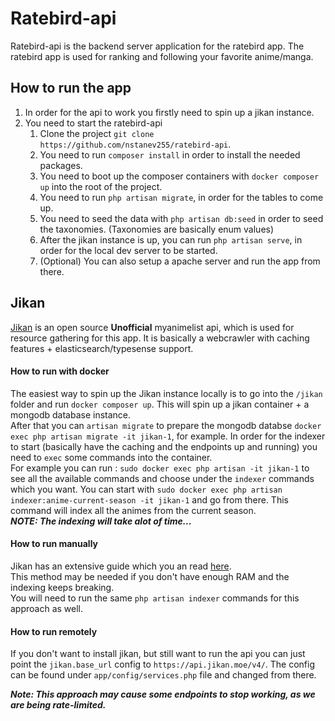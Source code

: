 
# Ratebird-api

Ratebird-api is the backend server application for the ratebird app.   The ratebird app is used for ranking and following your favorite anime/manga.

## How to run the app
1. In order for the api to work you firstly need to spin up a jikan instance.
2. You need to start the ratebird-api
   1. Clone the project `git clone https://github.com/nstanev255/ratebird-api`.
   2. You need to run `composer install` in order to install the needed packages.
   3. You need to boot up the composer containers with `docker composer up` into the root of the project.
   4. You need to run `php artisan migrate`, in order for the tables to come up.
   5. You need to seed the data with `php artisan db:seed` in order to seed the taxonomies. (Taxonomies are basically enum values)
   6. After the jikan instance is up, you can run `php artisan serve`, in order for the local dev server to be started.
   7. (Optional) You can also setup a apache server and run the app from there.
## Jikan
[Jikan](https://github.com/jikan-me/jikan-rest) is an open source **Unofficial** myanimelist api, which is used for resource gathering for this app. It is basically a webcrawler with caching features + elasticsearch/typesense support.

#### How to run with docker
The easiest way to spin up the Jikan instance locally is to go into the `/jikan` folder and run `docker composer up`.
This will spin up a jikan container + a mongodb database instance. \
After that you can `artisan migrate` to prepare the mongodb databse `docker exec php artisan migrate -it jikan-1`, for example.
In order for the indexer to start (basically have the caching and the endpoints up and running) you need to `exec` some commands into the container. \
For example you can run : `sudo docker exec php artisan -it jikan-1` to see all the available commands and choose under the `indexer` commands which you want. You can start with `sudo docker exec php artisan indexer:anime-current-season -it jikan-1` and go from there. This command will index all the animes from the current season.\
***NOTE: The indexing will take alot of time...***

#### How to run manually
Jikan has an extensive guide which you an read [here](https://github.com/jikan-me/jikan-rest/wiki/Installation).\
This method may be needed if you don't have enough RAM and the indexing keeps breaking.\
You will need to run the same `php artisan indexer` commands for this approach as well.

#### How to run remotely
If you don't want to install jikan, but still want to run the api you can just point the `jikan.base_url` config to `https://api.jikan.moe/v4/`. The config can be found under `app/config/services.php` file and changed from there.

***Note: This approach may cause some endpoints to stop working, as we are being rate-limited.*** 
